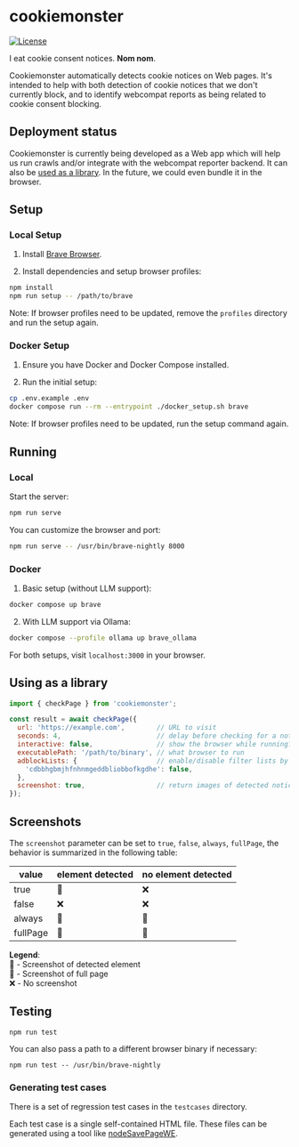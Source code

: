 # cookiemonster

[![License](https://img.shields.io/badge/License-MPL--2.0-blue)](LICENSE)

I eat cookie consent notices. **Nom nom**.

Cookiemonster automatically detects cookie notices on Web pages. It's intended to help with both detection of cookie notices that we don't currently block, and to identify webcompat reports as being related to cookie consent blocking. 

## Deployment status

Cookiemonster is currently being developed as a Web app which will help us run crawls and/or integrate with the webcompat reporter backend. It can also be [used as a library](using-as-a-library). In the future, we could even bundle it in the browser.

## Setup

### Local Setup
1. Install [Brave Browser](https://brave.com/linux/).

2. Install dependencies and setup browser profiles:
```bash
npm install
npm run setup -- /path/to/brave
```

Note: If browser profiles need to be updated, remove the `profiles` directory and run the setup again.

### Docker Setup
1. Ensure you have Docker and Docker Compose installed.

2. Run the initial setup:
```bash
cp .env.example .env
docker compose run --rm --entrypoint ./docker_setup.sh brave
```

Note: If browser profiles need to be updated, run the setup command again.

## Running

### Local
Start the server:
```bash
npm run serve
```

You can customize the browser and port:
```bash
npm run serve -- /usr/bin/brave-nightly 8000
```

### Docker
1. Basic setup (without LLM support):
```bash
docker compose up brave
```

2. With LLM support via Ollama:
```bash
docker compose --profile ollama up brave_ollama
```

For both setups, visit `localhost:3000` in your browser.

## Using as a library

```js
import { checkPage } from 'cookiemonster';

const result = await checkPage({
  url: 'https://example.com',        // URL to visit
  seconds: 4,                        // delay before checking for a notice
  interactive: false,                // show the browser while running?
  executablePath: '/path/to/binary', // what browser to run
  adblockLists: {                    // enable/disable filter lists by component id
    'cdbbhgbmjhfnhnmgeddbliobbofkgdhe': false,
  },
  screenshot: true,                  // return images of detected notices or full page (see Screenshots section)
});
```

## Screenshots

The `screenshot` parameter can be set to `true`, `false`, `always`, `fullPage`, the behavior is summarized in the following table:

| value     | element detected | no element detected |
|-----------|------------------|---------------------|
| true      | 🎯               | ❌                  |
| false     | ❌               | ❌                  |
| always    | 🎯               | 📄                  |
| fullPage  | 📄               | 📄                  |

**Legend**:  
🎯 - Screenshot of detected element  
📄 - Screenshot of full page  
❌ - No screenshot  

## Testing

```
npm run test
```

You can also pass a path to a different browser binary if necessary:

```
npm run test -- /usr/bin/brave-nightly
```

### Generating test cases

There is a set of regression test cases in the `testcases` directory.

Each test case is a single self-contained HTML file.
These files can be generated using a tool like [nodeSavePageWE](https://github.com/markusmobius/nodeSavePageWE).
